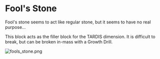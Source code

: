 # Fool&apos;s Stone

Fool's stone seems to act like regular stone, but it seems to have no real purpose...

This block acts as the filler block for the TARDIS dimension. It is difficult to break, but can be broken in-mass with a Growth Drill. 

![fools_stone.png](fools_stone.png)